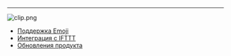 ***
![clip.png](https://in.kato.im/b5e3bce0249998787fb073c33be480fd10fe7912f2f11125e90d1c792ca9c74d/clip.png)

- [Поддержка Emoji](/articles/ru/fun/emoji-support)
- [Интеграция с IFTTT](/articles/ru/fun/ifttt-integration) 
- [Обновления продукта](/articles/ru/fun/product-updates)
